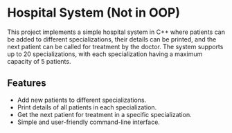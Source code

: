 # Hospital System (Not in OOP)
This project implements a simple hospital system in C++ where patients can be added to different specializations, their
details can be printed, and the next patient can be called for treatment by the doctor. The system supports up to 20
specializations, with each specialization having a maximum capacity of 5 patients.

## Features

- Add new patients to different specializations.
- Print details of all patients in each specialization.
- Get the next patient for treatment in a specific specialization.
- Simple and user-friendly command-line interface.
